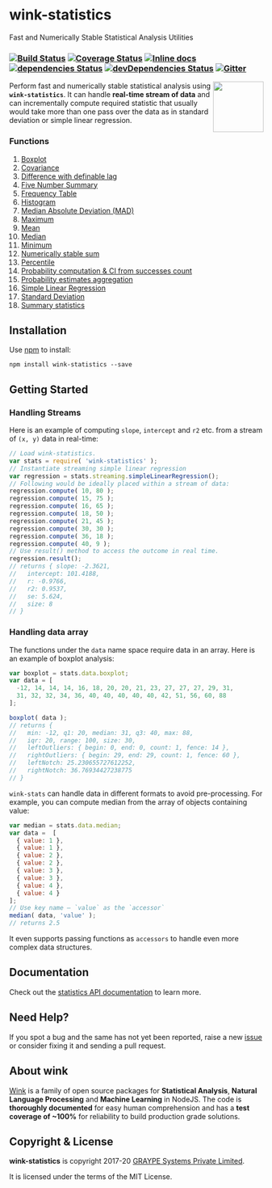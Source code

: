 # wink-statistics

Fast and Numerically Stable Statistical Analysis Utilities

### [![Build Status](https://api.travis-ci.org/winkjs/wink-statistics.svg?branch=master)](https://travis-ci.org/winkjs/wink-statistics) [![Coverage Status](https://coveralls.io/repos/github/winkjs/wink-statistics/badge.svg?branch=master)](https://coveralls.io/github/winkjs/wink-statistics?branch=master) [![Inline docs](https://inch-ci.org/github/winkjs/wink-statistics.svg?branch=master)](https://inch-ci.org/github/winkjs/wink-statistics) [![dependencies Status](https://david-dm.org/winkjs/wink-statistics/status.svg)](https://david-dm.org/winkjs/wink-statistics) [![devDependencies Status](https://david-dm.org/winkjs/wink-statistics/dev-status.svg)](https://david-dm.org/winkjs/wink-statistics?type=dev) [![Gitter](https://img.shields.io/gitter/room/nwjs/nw.js.svg)](https://gitter.im/winkjs/Lobby)

[<img align="right" src="https://decisively.github.io/wink-logos/logo-title.png" width="100px" >](https://winkjs.org/)

Perform fast and numerically stable statistical analysis using **`wink-statistics`**. It can handle **real-time stream of data** and can incrementally compute required statistic that usually would take more than one pass over the data as in standard deviation or simple linear regression.

### Functions
1. [Boxplot](https://winkjs.org/wink-statistics/data.html#.boxplot)
1. [Covariance](https://winkjs.org/wink-statistics/streaming.html#covariance)
1. [Difference with definable lag](https://winkjs.org/wink-statistics/data.html#.difference)
1. [Five Number Summary](https://winkjs.org/wink-statistics/data.html#.fiveNumSummary)
1. [Frequency Table](https://winkjs.org/wink-statistics/streaming.html#freqTable)
1. [Histogram](https://winkjs.org/wink-statistics/data.html#.histogram)
1. [Median Absolute Deviation (MAD)](https://winkjs.org/wink-statistics/data.html#.mad)
1. [Maximum](https://winkjs.org/wink-statistics/streaming.html#max)
1. [Mean](https://winkjs.org/wink-statistics/streaming.html#mean)
1. [Median](https://winkjs.org/wink-statistics/data.html#.median)
1. [Minimum](https://winkjs.org/wink-statistics/streaming.html#min)
1. [Numerically stable sum](https://winkjs.org/wink-statistics/streaming.html#sum)
1. [Percentile](https://winkjs.org/wink-statistics/data.html#.percentile)
1. [Probability computation & CI from successes count](https://winkjs.org/wink-statistics/probability.html#.range4CI)
1. [Probability  estimates aggregation](https://winkjs.org/wink-statistics/probability.html#.aggregate)
1. [Simple Linear Regression](https://winkjs.org/wink-statistics/streaming.html#simpleLinearRegression)
1. [Standard Deviation](https://winkjs.org/wink-statistics/streaming.html#stdev)
1. [Summary statistics](https://winkjs.org/wink-statistics/streaming.html#summary)


## Installation

Use [npm](https://www.npmjs.com/package/wink-statistics) to install:

    npm install wink-statistics --save

## Getting Started

### Handling Streams
Here is an example of computing `slope`, `intercept` and `r2` etc. from a stream of `(x, y)` data in real-time:
```javascript
// Load wink-statistics.
var stats = require( 'wink-statistics' );
// Instantiate streaming simple linear regression
var regression = stats.streaming.simpleLinearRegression();
// Following would be ideally placed within a stream of data:
regression.compute( 10, 80 );
regression.compute( 15, 75 );
regression.compute( 16, 65 );
regression.compute( 18, 50 );
regression.compute( 21, 45 );
regression.compute( 30, 30 );
regression.compute( 36, 18 );
regression.compute( 40, 9 );
// Use result() method to access the outcome in real time.
regression.result();
// returns { slope: -2.3621,
//   intercept: 101.4188,
//   r: -0.9766,
//   r2: 0.9537,
//   se: 5.624,
//   size: 8
// }
```

### Handling data array
The functions under the `data` name space require data in an array. Here is an example of boxplot analysis:

```javascript
var boxplot = stats.data.boxplot;
var data = [
  -12, 14, 14, 14, 16, 18, 20, 20, 21, 23, 27, 27, 27, 29, 31,
  31, 32, 32, 34, 36, 40, 40, 40, 40, 40, 42, 51, 56, 60, 88
];

boxplot( data );
// returns {
//   min: -12, q1: 20, median: 31, q3: 40, max: 88,
//   iqr: 20, range: 100, size: 30,
//   leftOutliers: { begin: 0, end: 0, count: 1, fence: 14 },
//   rightOutliers: { begin: 29, end: 29, count: 1, fence: 60 },
//   leftNotch: 25.230655727612252,
//   rightNotch: 36.76934427238775
// }
```

`wink-stats` can handle data in different formats to avoid pre-processing. For example,  you can compute median from the array of objects containing value:

```javascript
var median = stats.data.median;
var data =  [
  { value: 1 },
  { value: 1 },
  { value: 2 },
  { value: 2 },
  { value: 3 },
  { value: 3 },
  { value: 4 },
  { value: 4 }
];
// Use key name — `value` as the `accessor`
median( data, 'value' );
// returns 2.5
```

It even supports passing functions as `accessors` to handle even more complex data structures.

## Documentation
Check out the [statistics API documentation](https://winkjs.org/wink-statistics/) to learn more.

## Need Help?

If you spot a bug and the same has not yet been reported, raise a new [issue](https://github.com/winkjs/wink-statistics/issues) or consider fixing it and sending a pull request.

## About wink
[Wink](https://winkjs.org/) is a family of open source packages for **Statistical Analysis**, **Natural Language Processing** and **Machine Learning** in NodeJS. The code is **thoroughly documented** for easy human comprehension and has a **test coverage of ~100%** for reliability to build production grade solutions.

## Copyright & License

**wink-statistics** is copyright 2017-20 [GRAYPE Systems Private Limited](https://graype.in/).

It is licensed under the terms of the MIT License.
